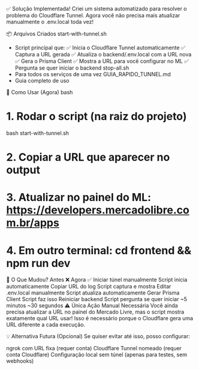✅ Solução Implementada!
Criei um sistema automatizado para resolver o problema do Cloudflare Tunnel. Agora você não precisa mais atualizar manualmente o .env.local toda vez!

📦 Arquivos Criados
start-with-tunnel.sh
 - Script principal que:
✅ Inicia o Cloudflare Tunnel automaticamente
✅ Captura a URL gerada
✅ Atualiza o backend/.env.local com a URL nova
✅ Gera o Prisma Client
✅ Mostra a URL para você configurar no ML
✅ Pergunta se quer iniciar o backend
stop-all.sh
 - Para todos os serviços de uma vez
GUIA_RAPIDO_TUNNEL.md
 - Guia completo de uso

 🚀 Como Usar (Agora)
bash
# 1. Rodar o script (na raiz do projeto)
bash start-with-tunnel.sh

# 2. Copiar a URL que aparecer no output
# 3. Atualizar no painel do ML: https://developers.mercadolibre.com.br/apps
# 4. Em outro terminal: cd frontend && npm run dev
🎯 O Que Mudou?
Antes ❌	Agora ✅
Iniciar túnel manualmente	Script inicia automaticamente
Copiar URL do log	Script captura e mostra
Editar .env.local manualmente	Script atualiza automaticamente
Gerar Prisma Client	Script faz isso
Reiniciar backend	Script pergunta se quer iniciar
~5 minutos	~30 segundos
⚠️ Única Ação Manual Necessária
Você ainda precisa atualizar a URL no painel do Mercado Livre, mas o script mostra exatamente qual URL usar! Isso é necessário porque o Cloudflare gera uma URL diferente a cada execução.

💡 Alternativa Futura (Opcional)
Se quiser evitar até isso, posso configurar:

ngrok com URL fixa (requer conta)
Cloudflare Tunnel nomeado (requer conta Cloudflare)
Configuração local sem túnel (apenas para testes, sem webhooks)